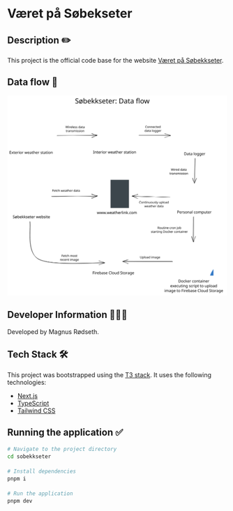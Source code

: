 # Været på Søbekseter

## Description ✏️

This project is the official code base for the website [Været på Søbekkseter](sobekkseter.systemsoft.no).

## Data flow 📝

![Data flow](./static/data-flow.svg)

## Developer Information 🙋🏼‍♂️

Developed by Magnus Rødseth.

## Tech Stack 🛠

This project was bootstrapped using the [T3 stack](https://create.t3.gg/). It uses the following technologies:

- [Next.js](https://nextjs.org/)
- [TypeScript](https://www.typescriptlang.org/)
- [Tailwind CSS](https://tailwindcss.com/)

## Running the application ✅

```sh
# Navigate to the project directory
cd sobekkseter

# Install dependencies
pnpm i

# Run the application
pnpm dev
```
